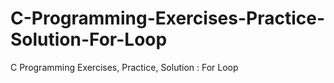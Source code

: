 # C-Programming-Exercises-Practice-Solution-For-Loop
C Programming Exercises, Practice, Solution : For Loop
